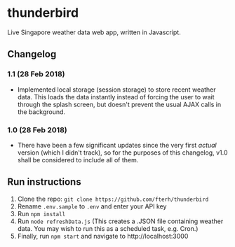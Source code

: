 # thunderbird
Live Singapore weather data web app, written in Javascript.

## Changelog
### 1.1 (28 Feb 2018)
* Implemented local storage (session storage) to store recent weather data. This loads the data instantly instead of forcing the user to wait through the splash screen, but doesn't prevent the usual AJAX calls in the background. 
### 1.0 (28 Feb 2018)
* There have been a few significant updates since the very first *actual* version (which I didn't track), so for the purposes of this changelog, v1.0 shall be considered to include all of them.

## Run instructions
1. Clone the repo: `git clone https://github.com/fterh/thunderbird`
2. Rename `.env.sample` to `.env` and enter your API key
3. Run `npm install`
4. Run `node refreshData.js` (This creates a .JSON file containing weather data. You may wish to run this as a scheduled task, e.g. Cron.)
4. Finally, run `npm start` and navigate to http://localhost:3000
